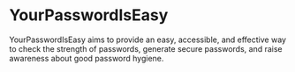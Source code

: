 # YourPasswordIsEasy
YourPasswordIsEasy aims to provide an easy, accessible, and effective way to check the strength of passwords, generate secure passwords, and raise awareness about good password hygiene.
